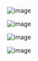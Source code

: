 ![image](https://github.com/tlhozer/crm-APP/assets/80592513/75add690-58cf-4684-8e8e-be8e876960ca)

![image](https://github.com/tlhozer/crm-APP/assets/80592513/8d0115c5-dd58-4f14-84ad-9d02be9598f8)

![image](https://github.com/tlhozer/crm-APP/assets/80592513/41b72c75-eafe-482a-8309-c5d87189f549)

![image](https://github.com/tlhozer/crm-APP/assets/80592513/056498f7-9699-4eb9-8c3c-5cede987a042)



